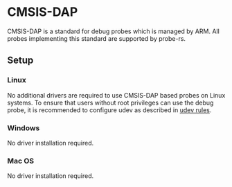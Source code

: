# CMSIS-DAP

CMSIS-DAP is a standard for debug probes which is managed by ARM. All probes implementing this
standard are supported by probe-rs.


## Setup

### Linux

No additional drivers are required to use CMSIS-DAP based probes on Linux systems. 
To ensure that users without root privileges can use the debug probe, it is recommended to
configure udev as described in [udev rules](/guide/udev).

### Windows

No driver installation required.

### Mac OS

No driver installation required.
